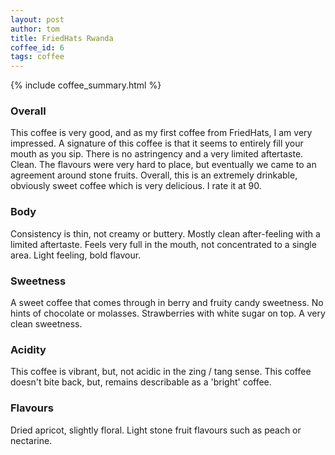 ```yaml
---
layout: post
author: tom
title: FriedHats Rwanda
coffee_id: 6
tags: coffee
---
```


{% include coffee_summary.html %}

### Overall
This coffee is very good, and as my first coffee from FriedHats, I am very impressed. A signature of this coffee is 
that it seems to entirely fill your mouth as you sip. There is no astringency and a very limited aftertaste. Clean. 
The flavours were very hard to place, but eventually we came to an agreement around stone fruits. Overall, this is 
an extremely drinkable, obviously sweet coffee which is very delicious. I rate it at 90. 

### Body
Consistency is thin, not creamy or buttery. Mostly clean after-feeling with a limited aftertaste. Feels very full 
in the mouth, not concentrated to a single area. Light feeling, bold flavour.

### Sweetness
A sweet coffee that comes through in berry and fruity candy sweetness. No hints of chocolate or molasses. 
Strawberries with white sugar on top. A very clean sweetness.

### Acidity
This coffee is vibrant, but, not acidic in the zing / tang sense. This coffee doesn't bite back, but, remains 
describable as a 'bright' coffee.

### Flavours
Dried apricot, slightly floral. Light stone fruit flavours such as peach or nectarine. 